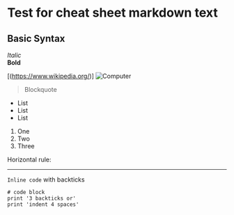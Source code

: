 # Test for cheat sheet markdown text

## Basic Syntax

*Italic*	
**Bold**	

[(https://www.wikipedia.org/)]
![Computer](https://image.shutterstock.com/image-photo/desktop-computer-keyboard-mouse-on-600w-224908105.jpg)	

> Blockquote	 	


* List
* List
* List

1. One
2. Two
3. Three

Horizontal rule:

---	
`Inline code` with backticks	 
```
# code block
print '3 backticks or'
print 'indent 4 spaces'
```
